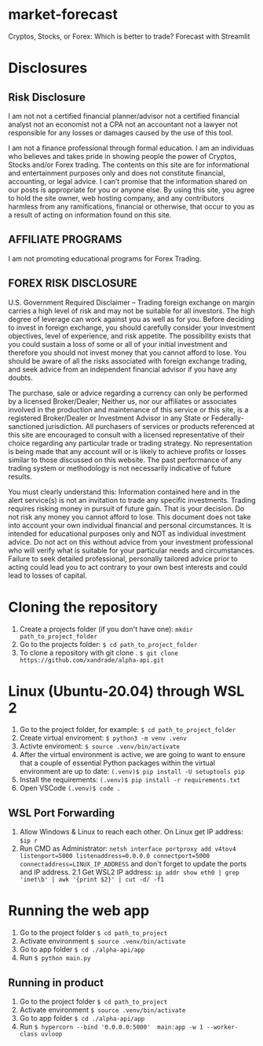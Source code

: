 # market-forecast
Cryptos, Stocks, or Forex: Which is better to trade? Forecast with Streamlit 

# Disclosures

## Risk Disclosure

I am not
not a certified financial planner/advisor
not a certified financial analyst
not an economist
not a CPA
not an accountant
not a lawyer
not responsible for any losses or damages caused by the use of this tool.

I am not a finance professional through formal education. I am an individuas who believes and takes pride in showing people the power of Cryptos, Stocks and/or Forex trading. The contents on this site are for informational and entertainment purposes only and does not constitute financial, accounting, or legal advice. I can’t promise that the information shared on our posts is appropriate for you or anyone else. By using this site, you agree to hold the site owner, web hosting company, and any contributors harmless from any ramifications, financial or otherwise, that occur to you as a result of acting on information found on this site.


## AFFILIATE PROGRAMS
I am not promoting educational programs for Forex Trading.


## FOREX RISK DISCLOSURE
U.S. Government Required Disclaimer – Trading foreign exchange on margin carries a high level of risk and may not be suitable for all investors. The high degree of leverage can work against you as well as for you. Before deciding to invest in foreign exchange, you should carefully consider your investment objectives, level of experience, and risk appetite. The possibility exists that you could sustain a loss of some or all of your initial investment and therefore you should not invest money that you cannot afford to lose. You should be aware of all the risks associated with foreign exchange trading, and seek advice from an independent financial advisor if you have any doubts.

The purchase, sale or advice regarding a currency can only be performed by a licensed Broker/Dealer; Neither us, nor our affiliates or associates involved in the production and maintenance of this service or this site, is a registered Broker/Dealer or Investment Advisor in any State or Federally-sanctioned jurisdiction. All purchasers of services or products referenced at this site are encouraged to consult with a licensed representative of their choice regarding any particular trade or trading strategy. No representation is being made that any account will or is likely to achieve profits or losses similar to those discussed on this website. The past performance of any trading system or methodology is not necessarily indicative of future results.

You must clearly understand this: Information contained here and in the alert service(s) is not an invitation to trade any specific investments. Trading requires risking money in pursuit of future gain. That is your decision. Do not risk any money you cannot afford to lose. This document does not take into account your own individual financial and personal circumstances. It is intended for educational purposes only and NOT as individual investment advice. Do not act on this without advice from your investment professional who will verify what is suitable for your particular needs and circumstances. Failure to seek detailed professional, personally tailored advice prior to acting could lead you to act contrary to your own best interests and could lead to losses of capital.

# Cloning the repository

1. Create a projects folder (if you don't have one): `mkdir path_to_project_folder`
2. Go to the projects folder: `$ cd path_to_project_folder`
3. To clone a repository with git clone <url>. `$ git clone https://github.com/xandrade/alpha-api.git`


# Linux (Ubuntu-20.04) through WSL 2

1. Go to the project folder, for example: `$ cd path_to_project_folder`
2. Create virtual enviroment: `$ python3 -m venv .venv`
3. Activte enviroment: `$ source .venv/bin/activate`
4. After the virtual environment is active, we are going to want to ensure that a couple of essential Python packages within the virtual environment are up to date: `(.venv)$ pip install -U setuptools pip`
5. Install the requirements: `(.venv)$ pip install -r requirements.txt`
6. Open VSCode `(.venv)$ code .`


## WSL Port Forwarding

1. Allow Windows & Linux to reach each other. On Linux get IP address: `$ip r`
2. Run CMD as Administrator: `netsh interface portproxy add v4tov4 listenport=5000 listenaddress=0.0.0.0 connectport=5000 connectaddress=LINUX_IP_ADDRESS` and don't forget to update the ports and IP address.
2.1 Get WSL2 IP address: `ip addr show eth0 | grep 'inet\b' | awk '{print $2}' | cut -d/ -f1`


# Running the web app

1. Go to the project folder `$ cd path_to_project`
2. Activate environment `$ source .venv/bin/activate`
3. Go to app folder `$ cd ./alpha-api/app`
4. Run `$ python main.py`

## Running in product

1. Go to the project folder `$ cd path_to_project`
2. Activate environment `$ source .venv/bin/activate`
3. Go to app folder `$ cd ./alpha-api/app`
4. Run `$ hypercorn --bind '0.0.0.0:5000'  main:app -w 1 --worker-class uvloop`
